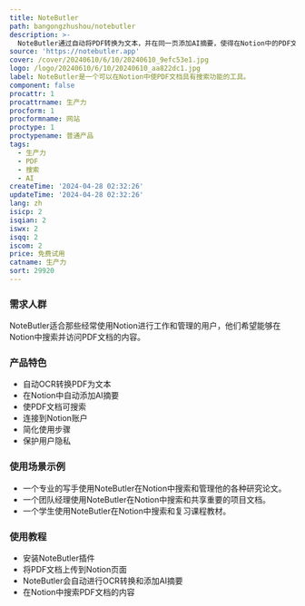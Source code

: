 ```yaml
---
title: NoteButler
path: bangongzhushou/notebutler
description: >-
  NoteButler通过自动将PDF转换为文本，并在同一页添加AI摘要，使得在Notion中的PDF文档具有搜索功能。它能够提供OCR功能，并添加AI摘要，让那些通常无法在Notion中搜索的内容变得可搜索和可访问。
source: 'https://notebutler.app'
cover: /cover/20240610/6/10/20240610_9efc53e1.jpg
logo: /logo/20240610/6/10/20240610_aa822dc1.jpg
label: NoteButler是一个可以在Notion中使PDF文档具有搜索功能的工具。
component: false
procattr: 1
procattrname: 生产力
procform: 1
procformname: 网站
proctype: 1
proctypename: 普通产品
tags:
  - 生产力
  - PDF
  - 搜索
  - AI
createTime: '2024-04-28 02:32:26'
updateTime: '2024-04-28 02:32:26'
lang: zh
isicp: 2
isqian: 2
iswx: 2
isqq: 2
iscom: 2
price: 免费试用
catname: 生产力
sort: 29920
---
```




### 需求人群
NoteButler适合那些经常使用Notion进行工作和管理的用户，他们希望能够在Notion中搜索并访问PDF文档的内容。

### 产品特色
* 自动OCR转换PDF为文本
* 在Notion中自动添加AI摘要
* 使PDF文档可搜索
* 连接到Notion账户
* 简化使用步骤
* 保护用户隐私

### 使用场景示例
* 一个专业的写手使用NoteButler在Notion中搜索和管理他的各种研究论文。
* 一个团队经理使用NoteButler在Notion中搜索和共享重要的项目文档。
* 一个学生使用NoteButler在Notion中搜索和复习课程教材。

### 使用教程
* 安装NoteButler插件
* 将PDF文档上传到Notion页面
* NoteButler会自动进行OCR转换和添加AI摘要
* 在Notion中搜索PDF文档的内容

  
